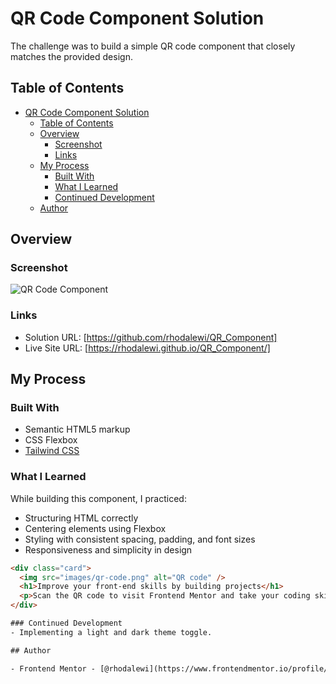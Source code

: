 # QR Code Component Solution
The challenge was to build a simple QR code component that closely matches the provided design.

## Table of Contents

- [QR Code Component Solution](#qr-code-component-solution)
  - [Table of Contents](#table-of-contents)
  - [Overview](#overview)
    - [Screenshot](#screenshot)
    - [Links](#links)
  - [My Process](#my-process)
    - [Built With](#built-with)
    - [What I Learned](#what-i-learned)
    - [Continued Development](#continued-development)
  - [Author](#author)


## Overview

### Screenshot

![QR Code Component](./design/desktop-design.jpg)

### Links

- Solution URL: [https://github.com/rhodalewi/QR_Component]
- Live Site URL: [https://rhodalewi.github.io/QR_Component/]

## My Process

### Built With

- Semantic HTML5 markup
- CSS Flexbox
- [Tailwind CSS](https://tailwindcss.com/)

### What I Learned
While building this component, I practiced:

- Structuring HTML correctly
- Centering elements using Flexbox
- Styling with consistent spacing, padding, and font sizes
- Responsiveness and simplicity in design

```html
<div class="card">
  <img src="images/qr-code.png" alt="QR code" />
  <h1>Improve your front-end skills by building projects</h1>
  <p>Scan the QR code to visit Frontend Mentor and take your coding skills to the next level</p>
</div>

### Continued Development
- Implementing a light and dark theme toggle.

## Author

- Frontend Mentor - [@rhodalewi](https://www.frontendmentor.io/profile/rhodalewi)